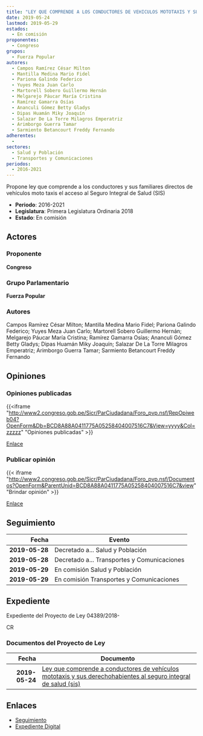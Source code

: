 ```yaml
---
title: "LEY QUE COMPRENDE A LOS CONDUCTORES DE VEHICULOS MOTOTAXIS Y SUS DERECHOHABIENTES AL SEGURO INTEGRAL DE SALUD (SIS)"
date: 2019-05-24
lastmod: 2019-05-29
estados: 
  - En comisión
proponentes: 
  - Congreso
grupos: 
  - Fuerza Popular
autores: 
  - Campos Ramírez César Milton
  - Mantilla Medina Mario Fidel
  - Pariona Galindo Federico
  - Yuyes Meza Juan Carlo
  - Martorell Sobero Guillermo Hernán
  - Melgarejo Páucar María Cristina
  - Ramírez Gamarra Osías
  - Ananculi Gómez Betty Gladys
  - Dipas Huamán Miky Joaquín
  - Salazar De La Torre Milagros Emperatriz
  - Arimborgo Guerra Tamar
  - Sarmiento Betancourt Freddy Fernando
adherentes: 
  - 
sectores: 
  - Salud y Población
  - Transportes y Comunicaciones
periodos: 
  - 2016-2021
---
```


Propone ley que comprende a los conductores y sus familiares directos de vehículos moto taxis el acceso al Seguro Integral de Salud (SIS)

- **Periodo**: 2016-2021
- **Legislatura**: Primera Legislatura Ordinaria 2018
- **Estado**: En comisión

## Actores

### Proponente

**Congreso**

### Grupo Parlamentario

**Fuerza Popular**

### Autores

Campos Ramírez César Milton; Mantilla Medina Mario Fidel; Pariona Galindo Federico; Yuyes Meza Juan Carlo; Martorell Sobero Guillermo Hernán; Melgarejo Páucar María Cristina; Ramírez Gamarra Osías; Ananculi Gómez Betty Gladys; Dipas Huamán Miky Joaquín; Salazar De La Torre Milagros Emperatriz; Arimborgo Guerra Tamar; Sarmiento Betancourt Freddy Fernando


## Opiniones

### Opiniones publicadas

{{<iframe "http://www2.congreso.gob.pe/Sicr/ParCiudadana/Foro_pvp.nsf/RepOpiweb04?OpenForm&Db=BCD8A88A0411775A05258404007516C7&View=yyyy&Col=zzzzz" "Opiniones publicadas" >}}

[Enlace](http://www2.congreso.gob.pe/Sicr/ParCiudadana/Foro_pvp.nsf/RepOpiweb04?OpenForm&Db=BCD8A88A0411775A05258404007516C7&View=yyyy&Col=zzzzz)
### Publicar opinión

{{< iframe "http://www2.congreso.gob.pe/Sicr/ParCiudadana/Foro_pvp.nsf/Documentos?OpenForm&ParentUnid=BCD8A88A0411775A05258404007516C7&view" "Brindar opinión" >}}

[Enlace](http://www2.congreso.gob.pe/Sicr/ParCiudadana/Foro_pvp.nsf/Documentos?OpenForm&ParentUnid=BCD8A88A0411775A05258404007516C7&view)

## Seguimiento

| Fecha | Evento |
|------:|--------|
| **2019-05-28** | Decretado a... Salud y Población|
| **2019-05-28** | Decretado a... Transportes y Comunicaciones|
| **2019-05-29** | En comisión Salud y Población|
| **2019-05-29** | En comisión Transportes y Comunicaciones|


## Expediente

Expediente del Proyecto de Ley 04389/2018-

CR


### Documentos del Proyecto de Ley

| Fecha | Documento |
|------:|--------|
| **2019-05-24** | [Ley que comprende a conductores de vehículos mototaxis y sus derechohabientes al seguro integral de salud (sis)](http://www.leyes.congreso.gob.pe/Documentos/2016_2021/Proyectos_de_Ley_y_de_Resoluciones_Legislativas/PL0438920190524.pdf) |

## Enlaces 

- [Seguimiento](http://www2.congreso.gob.pehttp://www2.congreso.gob.pe/Sicr/TraDocEstProc/CLProLey2016.nsf/f7fff46988ca05b1052578e100829cc7/c5bd690589c809ea052584050001904f?OpenDocument)
- [Expediente Digital](http://www2.congreso.gob.pehttp://www2.congreso.gob.pe/Sicr/TraDocEstProc/CLProLey2016.nsf/f7fff46988ca05b1052578e100829cc7/c5bd690589c809ea052584050001904f?OpenDocument&Click=05257FB7005EB655.eb71d0cf91d8294e05256cdf006b5706/$Body/0.1C6C)
